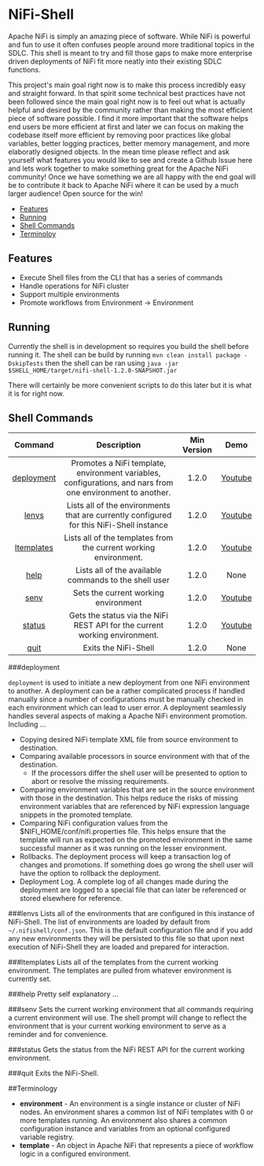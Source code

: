 <!--
  Licensed to the Apache Software Foundation (ASF) under one or more
  contributor license agreements.  See the NOTICE file distributed with
  this work for additional information regarding copyright ownership.
  The ASF licenses this file to You under the Apache License, Version 2.0
  (the "License"); you may not use this file except in compliance with
  the License.  You may obtain a copy of the License at
      http://www.apache.org/licenses/LICENSE-2.0
  Unless required by applicable law or agreed to in writing, software
  distributed under the License is distributed on an "AS IS" BASIS,
  WITHOUT WARRANTIES OR CONDITIONS OF ANY KIND, either express or implied.
  See the License for the specific language governing permissions and
  limitations under the License. -->

# NiFi-Shell

Apache NiFi is simply an amazing piece of software. While NiFi is powerful and fun to use it often confuses people around more traditional topics in the SDLC. This
shell is meant to try and fill those gaps to make more enterprise driven deployments of NiFi fit more neatly into their existing SDLC functions.

This project's main goal right now is to make this process incredibly easy and straight forward. In that spirit some technical best practices have not been followed
since the main goal right now is to feel out what is actually helpful and desired by the community rather than making the most efficient piece of software
possible. I find it more important that the software helps end users be more efficient at first and later we can focus on making the codebase itself more efficient by
removing poor practices like global variables, better logging practices, better memory management, and more elaboratly designed objects. In the mean time please
reflect and ask yourself what features you would like to see and create a Github Issue here and lets work together to make something great for the Apache NiFi community!
Once we have something we are all happy with the end goal will be to contribute it back to Apache NiFi where it can be used by a much larger audience! Open source for the win!

- [Features](#features)
- [Running](#running)
- [Shell Commands](#shell-commands)
- [Terminoloy](#terminology)

## Features

* Execute Shell files from the CLI that has a series of commands
* Handle operations for NiFi cluster
* Support multiple environments
* Promote workflows from Environment -> Environment

## Running
Currently the shell is in development so requires you build the shell before running it. The shell can be build by running ```mvn clean install package -DskipTests``` then
the shell can be ran using ```java -jar $SHELL_HOME/target/nifi-shell-1.2.0-SNAPSHOT.jar```

There will certainly be more convenient scripts to do this later but it is what it is for right now.

## Shell Commands

| Command | Description | Min Version | Demo |
| :-------: |:--------------------:| :-----: | :-------------:|
| [deployment](#deployment) | Promotes a NiFi template, environment variables, configurations, and nars from one environment to another. | 1.2.0 | [Youtube](#features) |
| [lenvs](#lenvs) | Lists all of the environments that are currently configured for this NiFi-Shell instance | 1.2.0 | [Youtube](#features) |
| [ltemplates](#ltemplates) | Lists all of the templates from the current working environment.| 1.2.0 | [Youtube](#features) |
| [help](#help) | Lists all of the available commands to the shell user | 1.2.0 | None |
| [senv](#senv) | Sets the current working environment | 1.2.0 | [Youtube](#features) |
| [status](#status) | Gets the status via the NiFi REST API for the current working environment. | 1.2.0 | [Youtube](#features) |
| [quit](#quit) | Exits the NiFi-Shell | 1.2.0 | None |


###deployment

```deployment``` is used to initiate a new deployment from one NiFi environment to another. A deployment can be a rather complicated process if handled manually since
a number of configurations must be manually checked in each environment which can lead to user error. A deployment seamlessly handles several aspects of making
a Apache NiFi environment promotion. Including ...

- Copying desired NiFi template XML file from source environment to destination.
- Comparing available processors in source environment with that of the destination.
    - If the processors differ the shell user will be presented to option to abort or resolve the missing requirements.
- Comparing environment variables that are set in the source environment with those in the destination. This helps reduce the risks of missing environment
variables that are referenced by NiFi expression language snippets in the promoted template.
- Comparing NiFi configuration values from the $NIFI_HOME/conf/nifi.properties file. This helps ensure that the template will run as expected on the promoted
environment in the same successful manner as it was running on the lesser environment.
- Rollbacks. The deployment process will keep a transaction log of changes and promotions. If something does go wrong the shell user will have the option to rollback the deployment.
- Deployment Log. A complete log of all changes made during the deployment are logged to a special file that can later be referenced or stored elsewhere for reference.

###lenvs
Lists all of the environments that are configured in this instance of NiFi-Shell. The list of environments are loaded by default from ```~/.nifishell/conf.json```. This
is the default configuration file and if you add any new environments they will be persisted to this file so that upon next execution of NiFi-Shell they are loaded
and prepared for interaction.

###ltemplates
Lists all of the templates from the current working environment. The templates are pulled from whatever environment is currently set.

###help
Pretty self explanatory ...

###senv
Sets the current working environment that all commands requiring a current environment will use. The shell prompt will change to reflect the environment
that is your current working environment to serve as a reminder and for convenience.

###status
Gets the status from the NiFi REST API for the current working environment.

###quit
Exits the NiFi-Shell.

##Terminology

- **environment** - An environment is a single instance or cluster of NiFi nodes. An environment shares a common list of NiFi templates with 0 or more templates
running. An environment also shares a common configuration instance and variables from an optional configured variable registry.
- **template** - An object in Apache NiFi that represents a piece of workflow logic in a configured environment.
